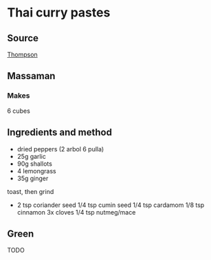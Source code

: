 # Thai curry pastes

## Source

[Thompson](https://www.youtube.com/channel/UC1ZlulquuoTtzqVRcwf79Ow)

## Massaman

### Makes

6 cubes

## Ingredients and method

* dried peppers (2 arbol 6 pulla)
* 25g garlic
* 90g shallots
* 4 lemongrass
* 35g ginger

toast, then grind

* 2 tsp coriander seed
1/4 tsp cumin seed
1/4 tsp cardamom
1/8 tsp cinnamon
3x cloves
1/4 tsp nutmeg/mace

## Green

TODO
